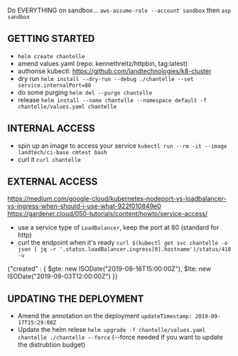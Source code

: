 Do EVERYTHING on sandbox... `aws-assume-role --account sandbox` then `asp sandbox`

## GETTING STARTED
- `helm create chantelle`
- amend values.yaml (repo: kennethreitz/httpbin, tag:latest)
- authorise kubectl: <https://github.com/landtechnologies/k8-cluster>
- dry run `helm install --dry-run --debug ./chantelle --set service.internalPort=80`
- do some purging `helm del --purge chantelle`
- release `helm install --name chantelle --namespace default -f chantelle/values.yaml chantelle`

## INTERNAL ACCESS
- spin up an image to access your service `kubectl run --rm -it --image landtech/ci-base cmtest bash`
- curl it `curl chantelle`

## EXTERNAL ACCESS
https://medium.com/google-cloud/kubernetes-nodeport-vs-loadbalancer-vs-ingress-when-should-i-use-what-922f010849e0
https://gardener.cloud/050-tutorials/content/howto/service-access/
- use a service type of `LoadBalancer`, keep the port at 80 (standard for http)
- curl the endpoint when it's ready `curl $(kubectl get svc chantelle -o json | jq -r '.status.loadBalancer.ingress[0].hostname')/status/418 -v`


{"created" : { $gte: new ISODate("2019-08-16T15:00:00Z"), $lte: new ISODate("2019-09-03T12:00:00Z") }}

## UPDATING THE DEPLOYMENT
- Amend the annotation on the deployment `updateTimestamp: 2019-09-17T15:29:00Z`
- Update the helm relese `helm upgrade -f chantelle/values.yaml chantelle ./chantelle --force` (--force needed if you want to update the distrubtion budget)